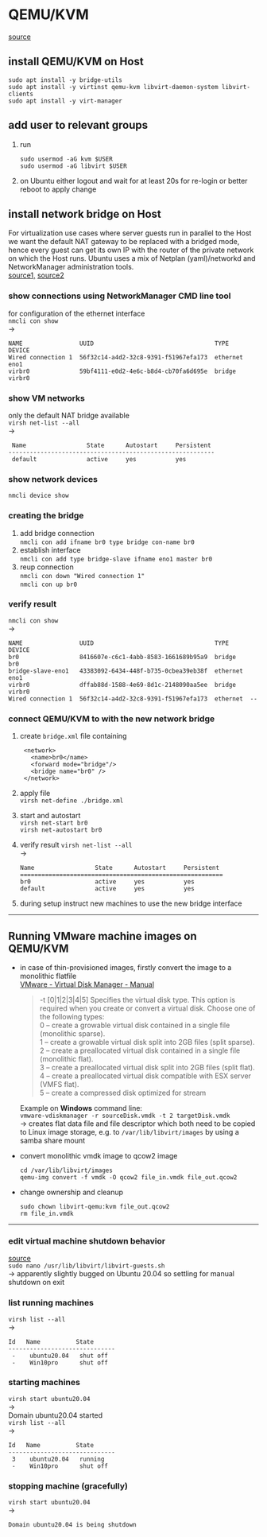 # QEMU/KVM

[source](https://help.ubuntu.com/community/KVM/Installation)

## install QEMU/KVM on Host

``` {bash}
sudo apt install -y bridge-utils
sudo apt install -y virtinst qemu-kvm libvirt-daemon-system libvirt-clients
sudo apt install -y virt-manager
```

## add user to relevant groups

1. run

   ``` {bash}
   sudo usermod -aG kvm $USER
   sudo usermod -aG libvirt $USER
   ```

2. on Ubuntu either logout and wait for at least 20s for re-login or better reboot to apply change

## install network bridge on Host

For virtualization use cases where server guests run in parallel to the Host we want the default NAT gateway to be replaced with a bridged mode, hence every guest can get its own IP with the router of the private network on which the Host runs. Ubuntu uses a mix of Netplan (yaml)/networkd and NetworkManager administration tools.  
[source1,](https://www.answertopia.com/ubuntu/creating-an-ubuntu-kvm-networked-bridge-interface)
 [source2](https://blog.buettner.xyz/kvm-ubuntu-20-04-installieren-bridged-networking-konfigurieren)

### show connections using NetworkManager CMD line tool

for configuration of the ethernet interface  
`nmcli con show`  
&rightarrow;

``` {bash}
NAME                UUID                                  TYPE      DEVICE
Wired connection 1  56f32c14-a4d2-32c8-9391-f51967efa173  ethernet  eno1
virbr0              59bf4111-e0d2-4e6c-b8d4-cb70fa6d695e  bridge    virbr0
```

### show VM networks

only the default NAT bridge available  
`virsh net-list --all`  
&rightarrow;

``` {bash}
 Name                 State      Autostart     Persistent
----------------------------------------------------------
 default              active     yes           yes
```

### show network devices

`nmcli device show`

### creating the bridge

1. add bridge connection  
`nmcli con add ifname br0 type bridge con-name br0`
2. establish interface  
`nmcli con add type bridge-slave ifname eno1 master br0`
3. reup connection  
`nmcli con down "Wired connection 1"`  
`nmcli con up br0`

### verify result

`nmcli con show`  
&rightarrow;

``` {bash}
NAME                UUID                                  TYPE      DEVICE 
br0                 8416607e-c6c1-4abb-8583-1661689b95a9  bridge    br0    
bridge-slave-eno1   43383092-6434-448f-b735-0cbea39eb38f  ethernet  eno1   
virbr0              dffab88d-1588-4e69-8d1c-2148090aa5ee  bridge    virbr0 
Wired connection 1  56f32c14-a4d2-32c8-9391-f51967efa173  ethernet  --
```

### connect QEMU/KVM to with the new network bridge

1. create `bridge.xml` file containing

   ``` {bash}
    <network>
      <name>br0</name>
      <forward mode="bridge"/>
      <bridge name="br0" />
    </network>
   ```

2. apply file  
`virsh net-define ./bridge.xml`  
3. start and autostart  
`virsh net-start br0`  
`virsh net-autostart br0`  
4. verify result
    `virsh net-list --all`  
    &rightarrow;

    ``` {bash}
    Name                 State      Autostart     Persistent
    =========================================================
    br0                  active     yes           yes
    default              active     yes           yes
    ```

5. during setup instruct new machines to use the new bridge interface

---

## Running VMware machine images on QEMU/KVM

- in case of thin-provisioned images, firstly convert the image to a monolithic flatfile  
    [VMware - Virtual Disk Manager - Manual](https://www.vmware.com/pdf/VirtualDiskManager.pdf)
    > -t [0|1|2|3|4|5] Specifies the virtual disk type. This option is required when you create or convert a virtual disk. Choose one of the following types:  
    > 0 – create a growable virtual disk contained in a single file (monolithic sparse).  
    > 1 – create a growable virtual disk split into 2GB files (split sparse).  
    > 2 – create a preallocated virtual disk contained in a single file (monolithic flat).  
    > 3 – create a preallocated virtual disk split into 2GB files (split flat).  
    > 4 – create a preallocated virtual disk compatible with ESX server (VMFS flat).  
    > 5 – create a compressed disk optimized for stream

    Example on **Windows** command line:  
    `vmware-vdiskmanager -r sourceDisk.vmdk -t 2 targetDisk.vmdk`  
    &rightarrow; creates flat data file and file descriptor which both need to be copied to Linux image storage, e.g. to `/var/lib/libvirt/images` by using a samba share mount

- convert monolithic vmdk image to qcow2 image

  ``` {bash}
  cd /var/lib/libvirt/images
  qemu-img convert -f vmdk -O qcow2 file_in.vmdk file_out.qcow2
  ```

- change ownership and cleanup

  ``` {bash}
  sudo chown libvirt-qemu:kvm file_out.qcow2
  rm file_in.vmdk
  ```

---

### edit virtual machine shutdown behavior

[source](https://access.redhat.com/documentation/en-us/red_hat_enterprise_linux/7/html/virtualization_deployment_and_administration_guide/sect-shutting_down_rebooting_and_force_shutdown_of_a_guest_virtual_machine-manipulating_the_libvirt_guests_configuration_settings)  
`sudo nano /usr/lib/libvirt/libvirt-guests.sh`  
&rightarrow; apparently slightly bugged on Ubuntu 20.04 so settling for manual shutdown on exit

### list running machines

`virsh list --all`  
&rightarrow;

``` {bash}
Id   Name          State
------------------------------
 -    ubuntu20.04   shut off
 -    Win10pro      shut off
```

### starting machines

`virsh start ubuntu20.04`  
&rightarrow;  
Domain ubuntu20.04 started  
`virsh list --all`  
&rightarrow;

``` {bash}
Id   Name          State
------------------------------
 3    ubuntu20.04   running
 -    Win10pro      shut off
```

### stopping machine (gracefully)

`virsh start ubuntu20.04`  
&rightarrow;

``` {bash}
Domain ubuntu20.04 is being shutdown
```
